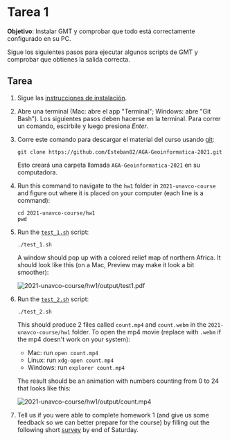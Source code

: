 # Tarea 1

**Objetivo**: Instalar GMT y comprobar que todo está correctamente configurado en su PC.


Sigue los siguientes pasos para ejecutar algunos scripts de GMT y comprobar
que obtienes la salida correcta.


## Tarea

1. Sigue las [instrucciones de instalación](../INSTALL.md).
2. Abre una terminal (Mac: abre el app "Terminal"; Windows: abre "Git Bash").
   Los siguientes pasos deben hacerse en la terminal.
   Para correr un comando, escirbile y luego presiona *Enter*.
3. Corre este comando para descargar el material del curso usando [git](https://en.wikipedia.org/wiki/Git):

   ```
   git clone https://github.com/Esteban82/AGA-Geoinformatica-2021.git
   ```

   Esto creará una carpeta llamada `AGA-Geoinformatica-2021` en su computadora.
4. Run this command to navigate to the `hw1` folder in `2021-unavco-course` and figure
   out where it is placed on your computer (each line is a command):

   ```
   cd 2021-unavco-course/hw1
   pwd
   ```

5. Run the [`test_1.sh`](test_1.sh) script:

   ```
   ./test_1.sh
   ```

   A window should pop up with a colored relief map of northern Africa. It should look
   like this (on a Mac, Preview may make it look a bit smoother):

   ![`2021-unavco-course/hw1/output/test1.pdf`](output/test1.png)
6. Run the [`test_2.sh`](test_2.sh) script:

   ```
   ./test_2.sh
   ```

   This should produce 2 files called `count.mp4` and `count.webm` in the
   `2021-unavco-course/hw1` folder. To open the mp4 movie (replace with `.webm`
   if the mp4 doesn't work on your system):

   * Mac: run `open count.mp4`
   * Linux: run `xdg-open count.mp4`
   * Windows: run `explorer count.mp4`

   The result should be an animation with numbers counting from 0 to 24 that looks like
   this:

   ![`2021-unavco-course/hw1/output/count.mp4`](output/count.gif)
7. Tell us if you were able to complete homework 1 (and give us some feedback so we can better prepare for the course) by filling out
   the following short [survey](https://forms.gle/FnEeTK9CLgYHBMzD9) by end of Saturday.
